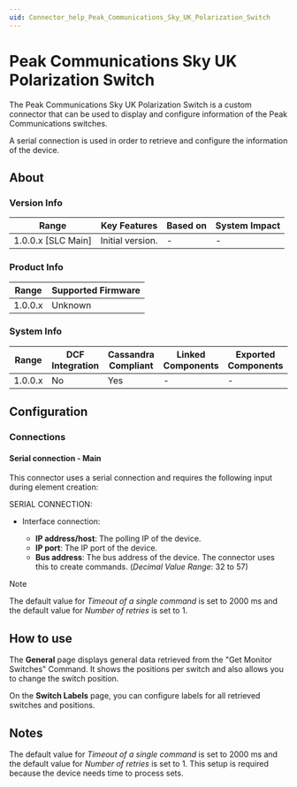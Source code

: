 ```yaml
---
uid: Connector_help_Peak_Communications_Sky_UK_Polarization_Switch
---
```


# Peak Communications Sky UK Polarization Switch

The Peak Communications Sky UK Polarization Switch is a custom connector that can be used to display and configure information of the Peak Communications switches.

A serial connection is used in order to retrieve and configure the information of the device.

## About

### Version Info

| Range              | Key Features     | Based on | System Impact |
|--------------------|------------------|----------|---------------|
| 1.0.0.x [SLC Main] | Initial version. | -        | -             |

### Product Info

| Range   | Supported Firmware |
|---------|--------------------|
| 1.0.0.x | Unknown            |

### System Info

| Range     | DCF Integration     | Cassandra Compliant     | Linked Components     | Exported Components     |
|-----------|---------------------|-------------------------|-----------------------|-------------------------|
| 1.0.0.x   | No                  | Yes                     | -                     | -                       |

## Configuration

### Connections

#### Serial connection - Main

This connector uses a serial connection and requires the following input during element creation:

SERIAL CONNECTION:

- Interface connection:

  - **IP address/host**: The polling IP of the device.
  - **IP port**: The IP port of the device.
  - **Bus address**: The bus address of the device. The connector uses this to create commands. (*Decimal Value Range*: 32 to 57)

> [!NOTE]
> The default value for *Timeout of a single command* is set to 2000 ms and the default value for *Number of retries* is set to 1.

## How to use

The **General** page displays general data retrieved from the "Get Monitor Switches" Command. It shows the positions per switch and also allows you to change the switch position.

On the **Switch Labels** page, you can configure labels for all retrieved switches and positions.

## Notes

The default value for *Timeout of a single command* is set to 2000 ms and the default value for *Number of retries* is set to 1. This setup is required because the device needs time to process sets.
